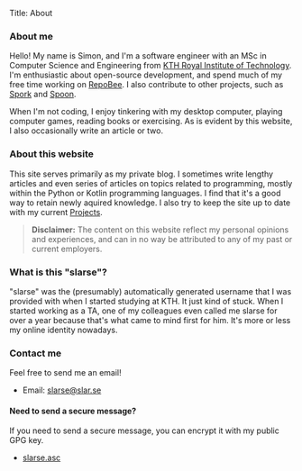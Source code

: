 Title: About

### About me
Hello! My name is Simon, and I'm a software engineer with an MSc in Computer
Science and Engineering from [KTH Royal Institute of
Technology](https://kth.se). I'm enthusiastic about open-source development,
and spend much of my free time working on
[RepoBee](https://github.com/repobee/repobee). I also contribute to other
projects, such as [Spork](https://github.com/KTH/spork) and
[Spoon](https://github.com/inria/spoon).

When I'm not coding, I enjoy tinkering with my desktop computer, playing
computer games, reading books or exercising. As is evident by this website,
I also occasionally write an article or two.

### About this website
This site serves primarily as my private blog. I sometimes write lengthy
articles and even series of articles on topics related to programming,
mostly within the Python or Kotlin programming languages. I find that it's
a good way to retain newly aquired knowledge. I also try to keep the site up to
date with my current [Projects]({filename}/pages/projects.md).

> **Disclaimer:** The content on this website reflect my personal opinions and
> experiences, and can in no way be attributed to any of my past or current
> employers.

### What is this "slarse"?
"slarse" was the (presumably) automatically generated username that I was
provided with when I started studying at KTH. It just kind of stuck. When I
started working as a TA, one of my colleagues even called me slarse for over a
year because that's what came to mind first for him. It's more or less my online
identity nowadays.

### Contact me
Feel free to send me an email!

* Email: <a href="mailto:slarse@slar.se?subject=Regarding%20slar.se">slarse@slar.se</a>

#### Need to send a secure message?
If you need to send a secure message, you can encrypt it with my public GPG
key.

* [slarse.asc]({static}/extra/slarse.asc)
